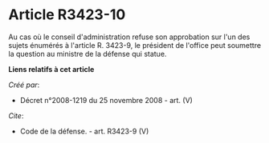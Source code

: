 # Article R3423-10

Au cas où le conseil d'administration refuse son approbation sur l'un des sujets énumérés à l'article R. 3423-9, le président
de l'office peut soumettre la question au ministre de la défense qui statue.

**Liens relatifs à cet article**

_Créé par_:

  - Décret n°2008-1219 du 25 novembre 2008 - art. (V)

_Cite_:

  - Code de la défense. - art. R3423-9 (V)
